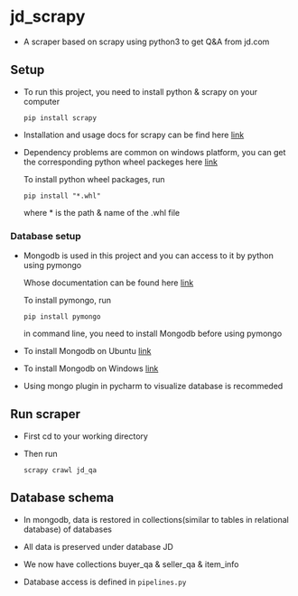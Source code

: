 # jd_scrapy

* A scraper based on scrapy using python3 to get Q&A from jd.com

## Setup

* To run this project, you need to install python & scrapy on your computer

  `pip install scrapy`

* Installation and usage docs for scrapy can be find here [link](https://docs.scrapy.org/en/latest/intro/install.html) 

* Dependency problems are common on windows platform, you can get the corresponding python wheel packeges here [link](http://www.lfd.uci.edu/~gohlke/pythonlibs/#twisted) 

  To install python wheel packages, run 
  
  `pip install "*.whl"`

  where * is the path & name of the .whl file
  
### Database setup

* Mongodb is used in this project and you can access to it by python using pymongo

  Whose documentation can be found here [link](https://api.mongodb.com/python/current/tutorial.html)
  
  To install pymongo, run
  
  `pip install pymongo`
  
  in command line, you need to install Mongodb before using pymongo

* To install Mongodb on Ubuntu [link](https://docs.mongodb.com/manual/tutorial/install-mongodb-on-ubuntu/)

* To install Mongodb on Windows [link](https://docs.mongodb.com/manual/tutorial/install-mongodb-on-windows)

* Using mongo plugin in pycharm to visualize database is recommeded

## Run scraper

* First cd to your working directory
  
* Then run 
  
  `scrapy crawl jd_qa`
  
## Database schema

* In mongodb, data is restored in collections(similar to tables in relational database) of databases

* All data is preserved under database JD

* We now have collections buyer_qa & seller_qa & item_info

* Database access is defined in `pipelines.py`


